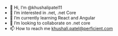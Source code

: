 - 👋 Hi, I’m @khushalipatel11
- 👀 I’m interested in .net, .net Core
- 🌱 I’m currently learning React and Angular
- 💞️ I’m looking to collaborate on .net core
- 📫 How to reach me khushali.patel@perficient.com

<!---
khushalipatel11/khushalipatel11 is a ✨ special ✨ repository because its `README.md` (this file) appears on your GitHub profile.
You can click the Preview link to take a look at your changes.
--->
